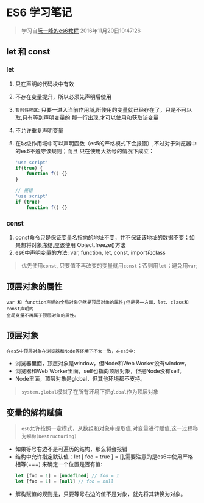 # ES6 学习笔记

> 学习自[阮一峰的es6教程](http://es6.ruanyifeng.com/)
> 2016年11月20日10:47:26

## let 和 const
### let
1. 只在声明的代码块中有效
2. 不存在变量提升，所以必须先声明后使用
3. `暂时性死区`: 只要一进入当前作用域,所使用的变量就已经存在了，只是不可以取,只有等到声明变量的
    那一行出现,才可以使用和获取该变量
4. 不允许重复声明变量
5. 在块级作用域中可以声明函数（es5的严格模式下会报错）,不过对于浏览器中的es6不遵守该规则；而且
    只在使用大括号的情况下成立：

    ``` javascript
    'use script'
    if(true) {
        function f() {}
    }

    // 报错
    'use script'
    if (true)
        function f() {}
    ```
### const
1. const命令只是保证变量名指向的地址不变，并不保证该地址的数据不变；如果想将对象冻结,应该使用
    Object.freeze()方法
2. es6中声明变量的方法: var, function, let, const, import和class

> 优先使用`const`, 只要值不再改变的变量就用`const`；否则用`let`；避免用`var`;


## 顶层对象的属性
    var 和 function声明的全局对象仍然是顶层对象的属性;但是另一方面，let、class和const声明的
    全局变量不再属于顶层对象的属性。

## 顶层对象
    在es5中顶层对象在浏览器和Node等环境下不太一致，在es5中:
- 浏览器里面，顶层对象是window，但Node和Web Worker没有window。
- 浏览器和Web Worker里面，self也指向顶层对象，但是Node没有self。
- Node里面，顶层对象是global，但其他环境都不支持。

> `system.global`模拟了在所有环境下把`global`作为顶层对象

## 变量的解构赋值
> `es6`允许按照一定模式，从数组和对象中提取值,对变量进行赋值,这一过程称为`解构(Destructuring)`

- 如果等号右边不是可遍历的结构，那么将会报错
- 结构中允许指定默认值：let [ foo = true ] = [],需要注意的是es6中使用严格相等(===)
    来确定一个位置是否有值:
    ``` javascript
    let [foo = 1] = [undefined] // foo = 1
    let [foo = 1] = [null] // foo = null
    ```
- 解构赋值的规则是，只要等号右边的值不是对象，就先将其转换为对象。